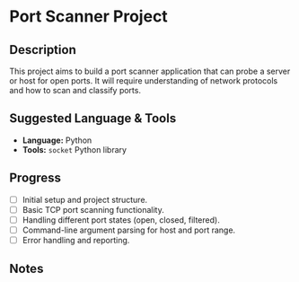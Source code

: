 # Port Scanner Project

## Description

This project aims to build a port scanner application that can probe a server or host for open ports. It will require understanding of network protocols and how to scan and classify ports.

## Suggested Language & Tools

*   **Language:** Python
*   **Tools:** `socket` Python library

## Progress

*   [ ] Initial setup and project structure.
*   [ ] Basic TCP port scanning functionality.
*   [ ] Handling different port states (open, closed, filtered).
*   [ ] Command-line argument parsing for host and port range.
*   [ ] Error handling and reporting.

## Notes

